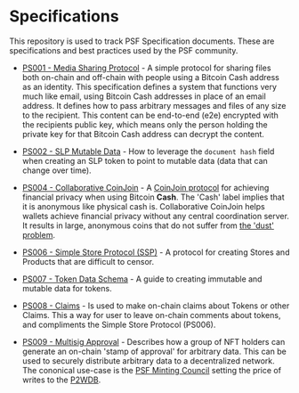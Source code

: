# Specifications
This repository is used to track PSF Specification documents. These are specifications and best practices used by the PSF community.

- [PS001 - Media Sharing Protocol](./ps001-media-sharing.md) - A simple protocol for sharing files both on-chain and off-chain with people using a Bitcoin Cash address as an identity. This specification defines a system that functions very much like email, using Bitcoin Cash addresses in place of an email address. It defines how to pass arbitrary messages and files of any size to the recipient. This content can be end-to-end (e2e) encrypted with the recipients public key, which means only the person holding the private key for that Bitcoin Cash address can decrypt the content.

- [PS002 - SLP Mutable Data](./ps002-slp-mutable-data.md) - How to leverage the `document hash` field when creating an SLP token to point to mutable data (data that can change over time).

- [PS004 - Collaborative CoinJoin](./ps004-collaborative-coinjoin.md) - A [CoinJoin protocol](https://en.bitcoin.it/wiki/CoinJoin) for achieving financial privacy when using Bitcoin **Cash**. The 'Cash' label implies that it is anonymous like physical cash is. Collaborative CoinJoin helps wallets achieve financial privacy without any central coordination server. It results in large, anonymous coins that do not suffer from [the 'dust' problem](https://academy.binance.com/en/articles/what-is-a-dusting-attack).

- [PS006 - Simple Store Protocol (SSP)](./ps006-simple-store-protocol.md) - A protocol for creating Stores and Products that are difficult to censor.

- [PS007 - Token Data Schema](./ps007-token-data-schema.md) - A guide to creating immutable and mutable data for tokens.

- [PS008 - Claims]('./ps008-claims.md') - Is used to make on-chain claims about Tokens or other Claims. This a way for user to leave on-chain comments about tokens, and compliments the Simple Store Protocol (PS006).

- [PS009 - Multisig Approval](./ps009-multisig-approval.md) - Describes how a group of NFT holders can generate an on-chain 'stamp of approval' for arbitrary data. This can be used to securely distribute arbitrary data to a decentralized network. The cononical use-case is the [PSF Minting Council](https://psfoundation.info/governance/minting-council) setting the price of writes to the [P2WDB](https://p2wdb.com).
